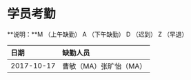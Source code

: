 # 学员考勤

**说明：**M （上午缺勤） A （下午缺勤） D （迟到） Z （早退）

| **日期** | **缺勤人员** |
| :--- | :--- |
| 2017-10-17 | 曹敏（MA）张旷怡（MA） |




